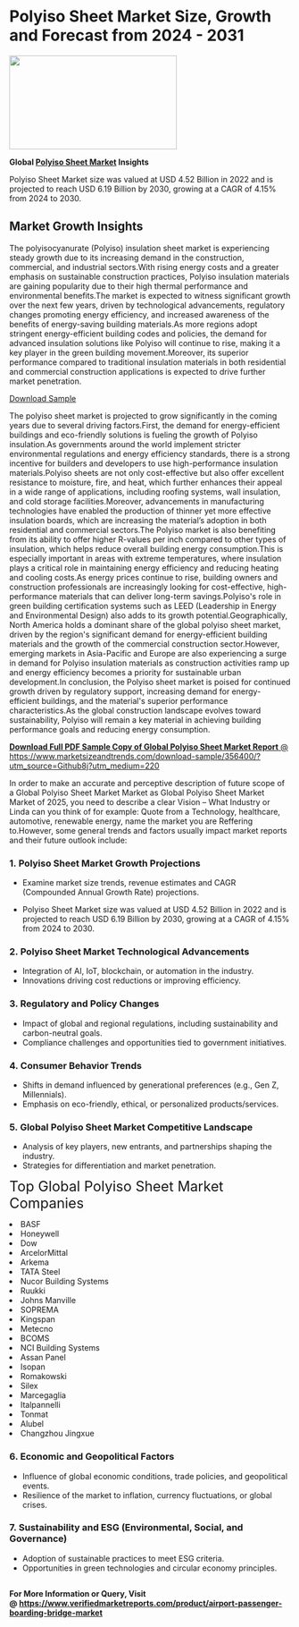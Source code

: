 <H1>Polyiso Sheet Market Size, Growth and Forecast from 2024 - 2031</H1><img class="aligncenter size-medium wp-image-584254" src="https://thirdeyenews.in/wp-content/uploads/2024/09/Global-Market-Research-300x168.jpeg" alt="" width="300" height="168" /><p><strong>Global&nbsp;<a href="https://www.marketsizeandtrends.com/download-sample/356400/?utm_source=Github8j?utm_medium=220">Polyiso Sheet Market</a> Insights</strong></p><p>Polyiso Sheet Market size was valued at USD 4.52 Billion in 2022 and is projected to reach USD 6.19 Billion by 2030, growing at a CAGR of 4.15% from 2024 to 2030.</p><p><h2>Market Growth Insights</h2> <p>The polyisocyanurate (Polyiso) insulation sheet market is experiencing steady growth due to its increasing demand in the construction, commercial, and industrial sectors.With rising energy costs and a greater emphasis on sustainable construction practices, Polyiso insulation materials are gaining popularity due to their high thermal performance and environmental benefits.The market is expected to witness significant growth over the next few years, driven by technological advancements, regulatory changes promoting energy efficiency, and increased awareness of the benefits of energy-saving building materials.As more regions adopt stringent energy-efficient building codes and policies, the demand for advanced insulation solutions like Polyiso will continue to rise, making it a key player in the green building movement.Moreover, its superior performance compared to traditional insulation materials in both residential and commercial construction applications is expected to drive further market penetration.</p> <p><a href="#">Download Sample</a></p> <p>The polyiso sheet market is projected to grow significantly in the coming years due to several driving factors.First, the demand for energy-efficient buildings and eco-friendly solutions is fueling the growth of Polyiso insulation.As governments around the world implement stricter environmental regulations and energy efficiency standards, there is a strong incentive for builders and developers to use high-performance insulation materials.Polyiso sheets are not only cost-effective but also offer excellent resistance to moisture, fire, and heat, which further enhances their appeal in a wide range of applications, including roofing systems, wall insulation, and cold storage facilities.Moreover, advancements in manufacturing technologies have enabled the production of thinner yet more effective insulation boards, which are increasing the material’s adoption in both residential and commercial sectors.The Polyiso market is also benefiting from its ability to offer higher R-values per inch compared to other types of insulation, which helps reduce overall building energy consumption.This is especially important in areas with extreme temperatures, where insulation plays a critical role in maintaining energy efficiency and reducing heating and cooling costs.As energy prices continue to rise, building owners and construction professionals are increasingly looking for cost-effective, high-performance materials that can deliver long-term savings.Polyiso's role in green building certification systems such as LEED (Leadership in Energy and Environmental Design) also adds to its growth potential.Geographically, North America holds a dominant share of the global polyiso sheet market, driven by the region's significant demand for energy-efficient building materials and the growth of the commercial construction sector.However, emerging markets in Asia-Pacific and Europe are also experiencing a surge in demand for Polyiso insulation materials as construction activities ramp up and energy efficiency becomes a priority for sustainable urban development.In conclusion, the Polyiso sheet market is poised for continued growth driven by regulatory support, increasing demand for energy-efficient buildings, and the material's superior performance characteristics.As the global construction landscape evolves toward sustainability, Polyiso will remain a key material in achieving building performance goals and reducing energy consumption.</p> <p><a href="#"></p><p><span class=""><strong>Download Full PDF Sample Copy of Global Polyiso Sheet Market Report</strong> @ <a href="https://www.marketsizeandtrends.com/download-sample/356400/?utm_source=Github8j?utm_medium=220" target="_blank">https://www.marketsizeandtrends.com/download-sample/356400/?utm_source=Github8j?utm_medium=220</a></span></p><p>In order to make an accurate and perceptive description of future scope of a Global&nbsp;Polyiso Sheet Market Market as Global&nbsp;Polyiso Sheet Market Market of 2025, you need to describe a clear Vision &ndash; What Industry or Linda can you think of for example: Quote from a Technology, healthcare, automotive, renewable energy, name the market you are Reffering to.However, some general trends and factors usually impact market reports and their future outlook include:</p><h3>1.&nbsp;<strong>Polyiso Sheet Market Growth Projections</strong></h3><ul><li>Examine market size trends, revenue estimates and CAGR (Compounded Annual Growth Rate) projections.</li><li><p>Polyiso Sheet Market size was valued at USD 4.52 Billion in 2022 and is projected to reach USD 6.19 Billion by 2030, growing at a CAGR of 4.15% from 2024 to 2030.</p></li></ul><h3>2.&nbsp;<strong>Polyiso Sheet Market Technological Advancements</strong></h3><ul><li>Integration of AI, IoT, blockchain, or automation in the industry.</li><li>Innovations driving cost reductions or improving efficiency.</li></ul><h3>3.&nbsp;<strong>Regulatory and Policy Changes</strong></h3><ul><li>Impact of global and regional regulations, including sustainability and carbon-neutral goals.</li><li>Compliance challenges and opportunities tied to government initiatives.</li></ul><h3>4.&nbsp;<strong>Consumer Behavior Trends</strong></h3><ul><li>Shifts in demand influenced by generational preferences (e.g., Gen Z, Millennials).</li><li>Emphasis on eco-friendly, ethical, or personalized products/services.</li></ul><h3>5.&nbsp;<strong>Global Polyiso Sheet Market Competitive Landscape</strong></h3><ul><li>Analysis of key players, new entrants, and partnerships shaping the industry.</li><li>Strategies for differentiation and market penetration.</li></ul><p data-pm-slice="1 1 []"><span style="color: inherit; font-family: inherit; font-size: 25px;">Top Global Polyiso Sheet Market Companies</span></p><div class="" data-test-id=""><p><li>BASF</li><li> Honeywell</li><li> Dow</li><li> ArcelorMittal</li><li> Arkema</li><li> TATA Steel</li><li> Nucor Building Systems</li><li> Ruukki</li><li> Johns Manville</li><li> SOPREMA</li><li> Kingspan</li><li> Metecno</li><li> BCOMS</li><li> NCI Building Systems</li><li> Assan Panel</li><li> Isopan</li><li> Romakowski</li><li> Silex</li><li> Marcegaglia</li><li> Italpannelli</li><li> Tonmat</li><li> Alubel</li><li> Changzhou Jingxue</li></p></div><h3>6.&nbsp;<strong>Economic and Geopolitical Factors</strong></h3><ul><li>Influence of global economic conditions, trade policies, and geopolitical events.</li><li>Resilience of the market to inflation, currency fluctuations, or global crises.</li></ul><h3>7.&nbsp;<strong>Sustainability and ESG (Environmental, Social, and Governance)</strong></h3><ul><li>Adoption of sustainable practices to meet ESG criteria.</li><li>Opportunities in green technologies and circular economy principles.</li></ul><h2><strong style="font-size: 14px;">For More Information or Query, Visit @&nbsp;</strong><a style="background-color: #ffffff; font-size: 14px;" href="https://www.marketsizeandtrends.com/report/polyiso-sheet-market/" target="_blank">https://www.verifiedmarketreports.com/product/airport-passenger-boarding-bridge-market</a></h2>